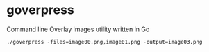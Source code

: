 # goverpress
Command line Overlay images utility written in Go

`./goverpress -files=image00.png,image01.png -output=image03.png`
